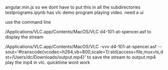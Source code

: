 angular.min.js so we dont have to put this in all the subdirectories
testprograms.ipynb has vlc demo program playing video. need a ui

use the command line 

/Applications/VLC.app/Contents/MacOS/VLC d4-101-at-spencer.asf to display the stream

/Applications/VLC.app/Contents/MacOS/VLC -vvv d4-101-at-spencer.asf --sout='#transcode{vcodec=h264,vb=800,scale=1}:std{access=file,mux=ts,dst=/Users/dc/Downloads/output.mp4}' to save the stream to output.mp4
play the mp4 in vlc. quicktime wont work


